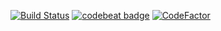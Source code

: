 [![Build Status](https://travis-ci.org/MarcelloAndrade/aws-queue-factory.svg?branch=master)](https://travis-ci.org/MarcelloAndrade/aws-queue-factory)
[![codebeat badge](https://codebeat.co/badges/9be28e0d-12f7-4b3d-a0a0-cce3728eab51)](https://codebeat.co/projects/github-com-marcelloandrade-aws-queue-factory-master)
[![CodeFactor](https://www.codefactor.io/repository/github/marcelloandrade/aws-queue-factory/badge)](https://www.codefactor.io/repository/github/marcelloandrade/aws-queue-factory)
